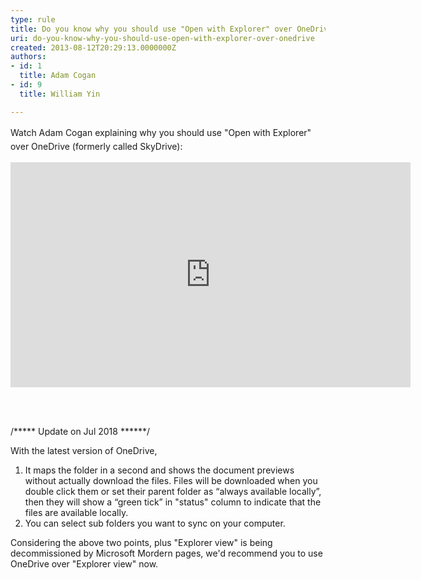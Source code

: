 ```yaml
---
type: rule
title: Do you know why you should use "Open with Explorer" over OneDrive?
uri: do-you-know-why-you-should-use-open-with-explorer-over-onedrive
created: 2013-08-12T20:29:13.0000000Z
authors:
- id: 1
  title: Adam Cogan
- id: 9
  title: William Yin

---
```




<span class='intro'> ​​​<span style="line-height&#58;1.6;">​​Watch Adam Cogan explaining why you should use &quot;Open with Explorer&quot; over OneDrive (formerly called&#160;SkyDrive)&#58;</span><div class="ms-rtestate-read ms-rte-embedcode ms-rte-embedil ms-rtestate-notify">
   <iframe width="640" height="360" src="https&#58;//www.youtube.com/embed/Fa5mHT5zu1k" frameborder="0"></iframe>&#160;</div><p><br></p><p>/***** Update​ on Jul 2018 ******/<br></p><p>With the latest version of OneDrive,&#160;<br><ol><li>It maps the folder in a second and shows the document previews without actually download the files. Files will be downloaded when you double click them or set their parent folder as “always available locally”, then they will show a “green tick” in &quot;status&quot; column to indicate that the files are available locally.<br></li><li>You can select sub folders you want to sync on your computer.<br></li></ol>Considering the above two points,&#160;plus&#160;&quot;Explorer view&quot; is being decommissioned by Microsoft Mordern pages,&#160;we'd recommend you to use OneDrive over &quot;Explorer view&quot; now.<br>​<br></p><p><br></p> </span>

<p>​<br><br></p>


